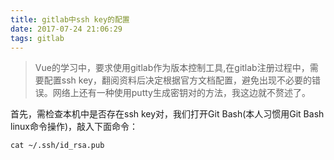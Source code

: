 ```yaml
---
title: gitlab中ssh key的配置
date: 2017-07-24 21:06:29
tags: gitlab
---
```


>Vue的学习中，要求使用gitlab作为版本控制工具,在gitlab注册过程中，需要配置ssh key，翻阅资料后决定根据官方文档配置，避免出现不必要的错误。网络上还有一种使用putty生成密钥对的方法，我这边就不赘述了。

首先，需检查本机中是否存在ssh key对，我们打开Git Bash(本人习惯用Git Bash linux命令操作)，敲入下面命令：

```shell
cat ~/.ssh/id_rsa.pub
```




